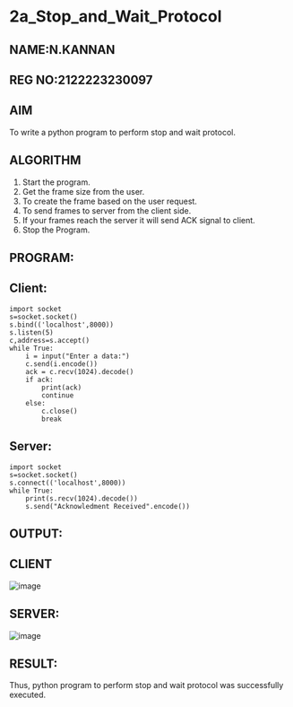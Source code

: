 # 2a_Stop_and_Wait_Protocol
## NAME:N.KANNAN
## REG NO:2122223230097
## AIM 
To write a python program to perform stop and wait protocol.
## ALGORITHM
1. Start the program.
2. Get the frame size from the user.
3. To create the frame based on the user request.
4. To send frames to server from the client side.
5. If your frames reach the server it will send ACK signal to client.
6. Stop the Program.
## PROGRAM:
## Client:
```
import socket
s=socket.socket()
s.bind(('localhost',8000))
s.listen(5)
c,address=s.accept()
while True:
    i = input("Enter a data:")
    c.send(i.encode())
    ack = c.recv(1024).decode()
    if ack:
        print(ack)
        continue
    else:
        c.close()
        break
```

## Server:
```
import socket
s=socket.socket()
s.connect(('localhost',8000))
while True:
    print(s.recv(1024).decode())
    s.send("Acknowledment Received".encode())
```

## OUTPUT:
## CLIENT
![image](https://github.com/kannan-nagaraju/2a_Stop_and_Wait_Protocol/assets/145742755/b9056b50-3128-4b2a-9204-0851d5844096)

## SERVER:
![image](https://github.com/kannan-nagaraju/2a_Stop_and_Wait_Protocol/assets/145742755/f43d38be-4f63-4353-844a-15dea39edf0f)

## RESULT:
Thus, python program to perform stop and wait protocol was successfully executed.
